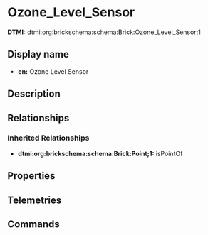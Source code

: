 # Ozone_Level_Sensor
**DTMI:** dtmi:org:brickschema:schema:Brick:Ozone_Level_Sensor;1
## Display name
- **en:** Ozone Level Sensor
## Description
## Relationships
### Inherited Relationships
* **dtmi:org:brickschema:schema:Brick:Point;1:** isPointOf
## Properties
## Telemetries
## Commands
